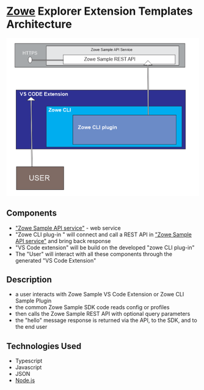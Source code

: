# [Zowe](https://www.zowe.org/) Explorer Extension Templates Architecture

![alt text](Project_Architecture.png)

## Components

  * ["Zowe Sample API service"](https://github.com/zowe/sample-spring-boot-api-service/blob/master/zowe-rest-api-sample-spring/README.md)  - web service
  * "Zowe CLI plug-in " will connect and call a REST API in ["Zowe Sample API service"](https://github.com/zowe/sample-spring-boot-api-service/blob/master/zowe-rest-api-sample-spring/README.md) and bring back response 
  * "VS Code extension" will be build on the developed "zowe CLI plug-in"
  * The "User" will interact with all these components through the generated "VS Code Extension"
## Description
* a user interacts with Zowe Sample VS Code Extension or Zowe CLI Sample Plugin
* the common Zowe Sample SDK code reads config or profiles
* then calls the Zowe Sample REST API with optional query parameters
* the "hello" message response is returned via the API, to the SDK, and to the end user

## Technologies Used

* Typescript
* Javascript
* JSON
* [Node.js](https://nodejs.org)
